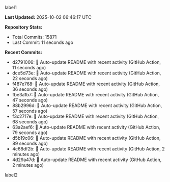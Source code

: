
label1 
<!-- ACTIVITY_START -->
**Last Updated:** 2025-10-02 06:46:17 UTC

**Repository Stats:**
- Total Commits: 15871
- Last Commit: 11 seconds ago

**Recent Commits:**
- d2791006: 🤖 Auto-update README with recent activity (GitHub Action, 11 seconds ago)
- dce5d73e: 🤖 Auto-update README with recent activity (GitHub Action, 22 seconds ago)
- f487e768: 🤖 Auto-update README with recent activity (GitHub Action, 36 seconds ago)
- fbe3a1b7: 🤖 Auto-update README with recent activity (GitHub Action, 47 seconds ago)
- 88b2996d: 🤖 Auto-update README with recent activity (GitHub Action, 57 seconds ago)
- f3c2717e: 🤖 Auto-update README with recent activity (GitHub Action, 68 seconds ago)
- 63a2aef6: 🤖 Auto-update README with recent activity (GitHub Action, 79 seconds ago)
- d5b19c06: 🤖 Auto-update README with recent activity (GitHub Action, 89 seconds ago)
- 4c68df2b: 🤖 Auto-update README with recent activity (GitHub Action, 2 minutes ago)
- 4d29a47d: 🤖 Auto-update README with recent activity (GitHub Action, 2 minutes ago)
<!-- ACTIVITY_END -->

label2
